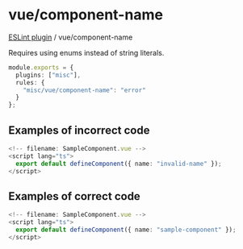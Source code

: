 # vue/component-name

[ESLint plugin](https://ilyub.github.io/eslint-plugin-misc/) / vue/component-name

Requires using enums instead of string literals.

```ts
module.exports = {
  plugins: ["misc"],
  rules: {
    "misc/vue/component-name": "error"
  }
};
```

## Examples of incorrect code

```ts
<!-- filename: SampleComponent.vue -->
<script lang="ts">
  export default defineComponent({ name: "invalid-name" });
</script>
```

## Examples of correct code

```ts
<!-- filename: SampleComponent.vue -->
<script lang="ts">
  export default defineComponent({ name: "sample-component" });
</script>
```